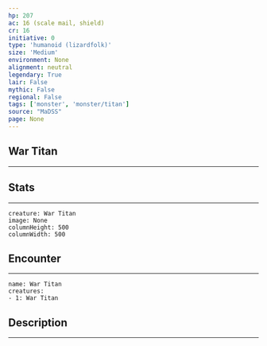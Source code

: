```yaml
---
hp: 207
ac: 16 (scale mail, shield)
cr: 16
initiative: 0
type: 'humanoid (lizardfolk)'    
size: 'Medium'
environment: None
alignment: neutral
legendary: True
lair: False
mythic: False
regional: False
tags: ['monster', 'monster/titan']
source: "MaDSS"
page: None
---
```


## War Titan
---



## Stats
---

```statblock
creature: War Titan
image: None
columnHeight: 500
columnWidth: 500
```

## Encounter
---

```encounter-table
name: War Titan
creatures:
- 1: War Titan
```

## Description
---




